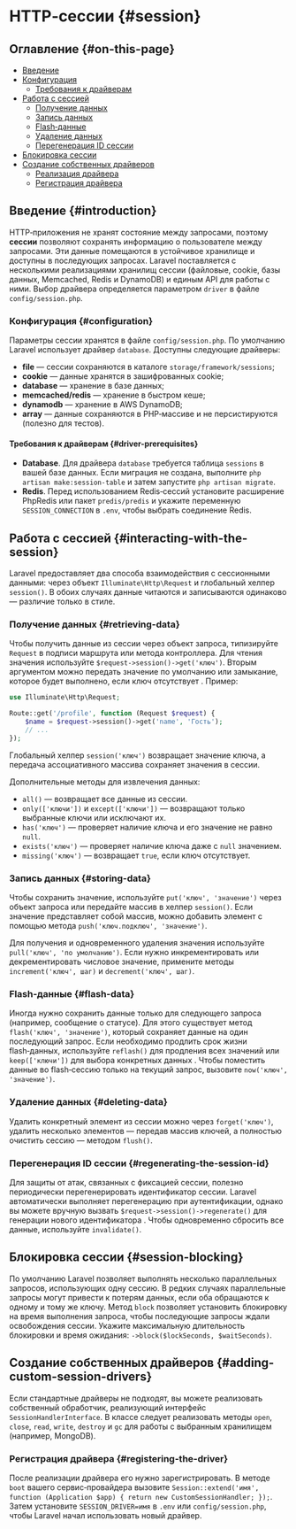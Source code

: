 # HTTP‑сессии {#session}

## Оглавление {#on-this-page}

- [Введение](#introduction)
- [Конфигурация](#configuration)
  - [Требования к драйверам](#driver-prerequisites)
- [Работа с сессией](#interacting-with-the-session)
  - [Получение данных](#retrieving-data)
  - [Запись данных](#storing-data)
  - [Flash‑данные](#flash-data)
  - [Удаление данных](#deleting-data)
  - [Перегенерация ID сессии](#regenerating-the-session-id)
- [Блокировка сессии](#session-blocking)
- [Создание собственных драйверов](#adding-custom-session-drivers)
  - [Реализация драйвера](#implementing-the-driver)
  - [Регистрация драйвера](#registering-the-driver)

## Введение {#introduction}

HTTP‑приложения не хранят состояние между запросами, поэтому **сессии** позволяют
сохранять информацию о пользователе между запросами. Эти данные помещаются в
устойчивое хранилище и доступны в последующих запросах. Laravel поставляется с
несколькими реализациями хранилищ сессии (файловые, cookie, базы данных,
Memcached, Redis и DynamoDB) и единым API для работы с ними. Выбор драйвера
определяется параметром `driver` в файле `config/session.php`.

### Конфигурация {#configuration}

Параметры сессии хранятся в файле `config/session.php`. По умолчанию Laravel
использует драйвер `database`. Доступны следующие драйверы:

* **file** — сессии сохраняются в каталоге `storage/framework/sessions`;
* **cookie** — данные хранятся в зашифрованных cookie;
* **database** — хранение в базе данных;
* **memcached/redis** — хранение в быстром кеше;
* **dynamodb** — хранение в AWS DynamoDB;
* **array** — данные сохраняются в PHP‑массиве и не персистируются
  (полезно для тестов).

#### Требования к драйверам {#driver-prerequisites}

- **Database**. Для драйвера `database` требуется таблица `sessions` в вашей
  базе данных. Если миграция не создана, выполните
  `php artisan make:session-table` и затем запустите `php artisan migrate`.
- **Redis**. Перед использованием Redis‑сессий установите расширение
  PhpRedis или пакет `predis/predis` и укажите переменную `SESSION_CONNECTION` в
  `.env`, чтобы выбрать соединение Redis.

## Работа с сессией {#interacting-with-the-session}

Laravel предоставляет два способа взаимодействия с сессионными данными: через
объект `Illuminate\Http\Request` и глобальный хелпер `session()`. В обоих
случаях данные читаются и записываются одинаково — различие только в стиле.

### Получение данных {#retrieving-data}

Чтобы получить данные из сессии через объект запроса, типизируйте `Request` в
подписи маршрута или метода контроллера. Для чтения значения используйте
`$request->session()->get('ключ')`. Вторым аргументом можно передать значение
по умолчанию или замыкание, которое будет выполнено, если ключ отсутствует
. Пример:

```php
use Illuminate\Http\Request;

Route::get('/profile', function (Request $request) {
    $name = $request->session()->get('name', 'Гость');
    // ...
});
```

Глобальный хелпер `session('ключ')` возвращает значение ключа, а передача
ассоциативного массива сохраняет значения в сессии.

Дополнительные методы для извлечения данных:

- `all()` — возвращает все данные из сессии.
- `only(['ключи'])` и `except(['ключи'])` — возвращают только выбранные ключи
  или исключают их.
- `has('ключ')` — проверяет наличие ключа и его значение не равно `null`.
- `exists('ключ')` — проверяет наличие ключа даже с `null` значением.
- `missing('ключ')` — возвращает `true`, если ключ отсутствует.

### Запись данных {#storing-data}

Чтобы сохранить значение, используйте `put('ключ', 'значение')` через объект
запроса или передайте массив в хелпер `session()`. Если
значение представляет собой массив, можно добавить элемент с помощью метода
`push('ключ.подключ', 'значение')`.

Для получения и одновременного удаления значения используйте `pull('ключ', 'по
умолчанию')`. Если нужно инкрементировать или
декрементировать числовое значение, примените методы `increment('ключ',
шаг)` и `decrement('ключ', шаг)`.

### Flash‑данные {#flash-data}

Иногда нужно сохранить данные только для следующего запроса (например, сообщение
о статусе). Для этого существует метод `flash('ключ', 'значение')`, который
сохраняет данные на один последующий запрос. Если
необходимо продлить срок жизни flash‑данных, используйте `reflash()` для
продления всех значений или `keep(['ключи'])` для выбора конкретных данных
. Чтобы поместить данные во flash‑сессию только на
текущий запрос, вызовите `now('ключ', 'значение')`.

### Удаление данных {#deleting-data}

Удалить конкретный элемент из сессии можно через `forget('ключ')`, удалить
несколько элементов — передав массив ключей, а полностью очистить сессию —
методом `flush()`.

### Перегенерация ID сессии {#regenerating-the-session-id}

Для защиты от атак, связанных с фиксацией сессии, полезно периодически
перегенерировать идентификатор сессии. Laravel автоматически выполняет
перегенерацию при аутентификации, однако вы можете вручную вызвать
`$request->session()->regenerate()` для генерации нового идентификатора
. Чтобы одновременно сбросить все данные,
используйте `invalidate()`.

## Блокировка сессии {#session-blocking}

По умолчанию Laravel позволяет выполнять несколько параллельных запросов,
использующих одну сессию. В редких случаях параллельные запросы могут привести
к потерям данных, если оба обращаются к одному и тому же ключу. Метод
`block` позволяет установить блокировку на время выполнения запроса, чтобы
последующие запросы ждали освобождения сессии. Укажите максимальную длительность
блокировки и время ожидания: `->block($lockSeconds, $waitSeconds)`.

## Создание собственных драйверов {#adding-custom-session-drivers}

Если стандартные драйверы не подходят, вы можете реализовать собственный
обработчик, реализующий интерфейс `SessionHandlerInterface`. В классе следует
реализовать методы `open`, `close`, `read`, `write`, `destroy` и `gc` для
работы с выбранным хранилищем (например, MongoDB).

### Регистрация драйвера {#registering-the-driver}

После реализации драйвера его нужно зарегистрировать. В методе `boot` вашего
сервис‑провайдера вызовите `Session::extend('имя', function (Application $app)
{ return new CustomSessionHandler; });`. Затем установите
`SESSION_DRIVER=имя` в `.env` или `config/session.php`, чтобы Laravel начал
использовать новый драйвер.
